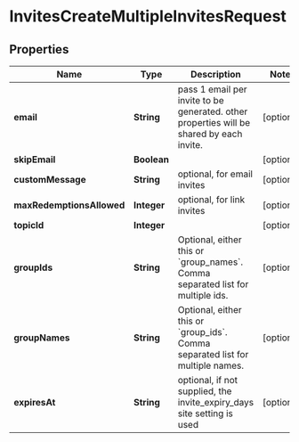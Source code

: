 

# InvitesCreateMultipleInvitesRequest


## Properties

| Name | Type | Description | Notes |
|------------ | ------------- | ------------- | -------------|
|**email** | **String** | pass 1 email per invite to be generated. other properties will be shared by each invite. |  [optional] |
|**skipEmail** | **Boolean** |  |  [optional] |
|**customMessage** | **String** | optional, for email invites |  [optional] |
|**maxRedemptionsAllowed** | **Integer** | optional, for link invites |  [optional] |
|**topicId** | **Integer** |  |  [optional] |
|**groupIds** | **String** | Optional, either this or &#x60;group_names&#x60;. Comma separated list for multiple ids. |  [optional] |
|**groupNames** | **String** | Optional, either this or &#x60;group_ids&#x60;. Comma separated list for multiple names. |  [optional] |
|**expiresAt** | **String** | optional, if not supplied, the invite_expiry_days site setting is used |  [optional] |



